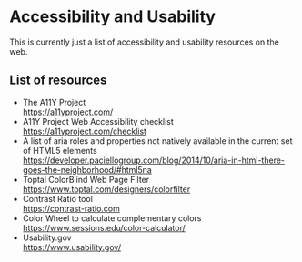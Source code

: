 Accessibility and Usability
============================

This is currently just a list of accessibility and usability resources on the web.

## List of resources
- The A11Y Project  
  https://a11yproject.com/
- A11Y Project Web Accessibility checklist  
  https://a11yproject.com/checklist
- A list of aria roles and properties not natively available in the current set of HTML5 elements  
  https://developer.paciellogroup.com/blog/2014/10/aria-in-html-there-goes-the-neighborhood/#html5na
- Toptal ColorBlind Web Page Filter  
  https://www.toptal.com/designers/colorfilter  
- Contrast Ratio tool  
  https://contrast-ratio.com  
- Color Wheel to calculate complementary colors  
  https://www.sessions.edu/color-calculator/
- Usability.gov  
  https://www.usability.gov/
